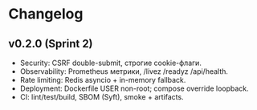 # Changelog
## v0.2.0 (Sprint 2)
- Security: CSRF double-submit, строгие cookie-флаги.
- Observability: Prometheus метрики, /livez /readyz /api/health.
- Rate limiting: Redis asyncio + in-memory fallback.
- Deployment: Dockerfile USER non-root; compose override loopback.
- CI: lint/test/build, SBOM (Syft), smoke + artifacts.
